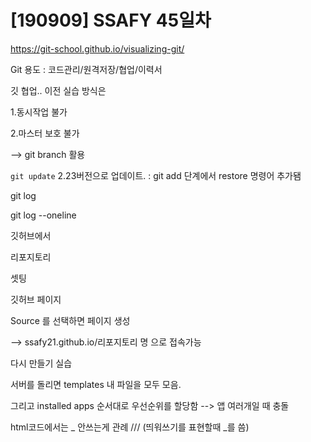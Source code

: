 # [190909] SSAFY 45일차



https://git-school.github.io/visualizing-git/



Git 용도 : 코드관리/원격저장/협업/이력서



깃 협업.. 이전 실습 방식은

1.동시작업 불가

2.마스터 보호 불가

--> git branch 활용



`git update` 2.23버전으로 업데이트.  : git add 단계에서 restore 명령어 추가됌



git log

git log --oneline







깃허브에서

리포지토리

셋팅

깃허브 페이지

Source 를 선택하면 페이지 생성

--> ssafy21.github.io/리포지토리 명   으로 접속가능







다시 만들기 실습

서버를 돌리면 templates 내 파일을 모두 모음.

그리고 installed apps 순서대로 우선순위를 할당함 --> 앱 여러개일 때 충돌



html코드에서는 _ 안쓰는게 관례 /// (띄워쓰기를 표현할때 _를 씀)